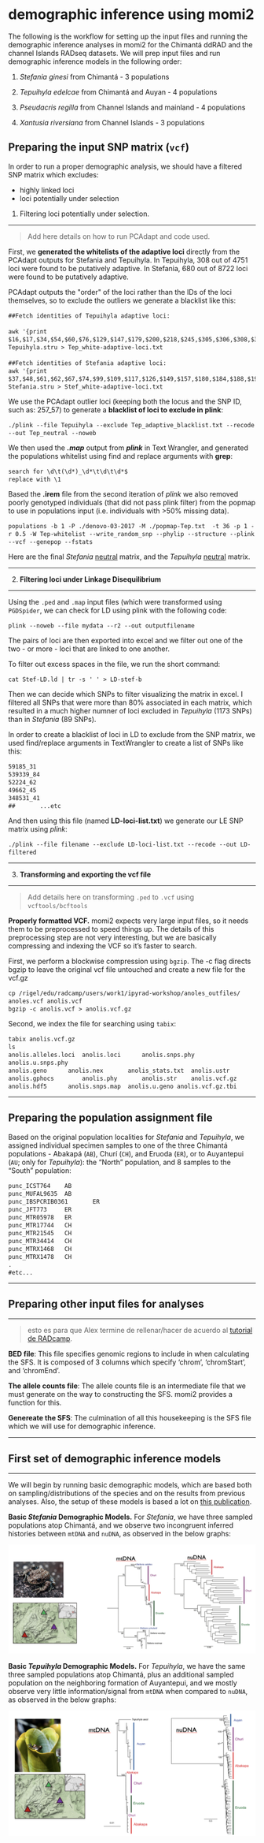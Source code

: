# demographic inference using momi2
The following is the workflow for setting up the input files and running the demographic inference analyses in momi2 for the Chimantá ddRAD and the channel Islands RADseq datasets. We will prep input files and run demographic inference models in the following order: 

1. *Stefania ginesi* from Chimantá - 3 populations

2. *Tepuihyla edelcae* from Chimantá and Auyan - 4 populations
3. *Pseudacris regilla* from Channel Islands and mainland - 4 populations
4. *Xantusia riversiana* from Channel Islands - 3 populations

## Preparing the input SNP matrix (`vcf`)


In order to run a proper demographic analysis, we should have a filtered SNP matrix which excludes: 

- highly linked loci
- loci potentially under selection



1. Filtering loci potentially under selection.
----- 


>Add here details on how to run PCAdapt and code used.

First, we **generated the whitelists of the adaptive loci** directly from the PCAdapt outputs for Stefania and Tepuihyla. In Tepuihyla, 308 out of 4751 loci were found to be putatively adaptive. In Stefania, 680 out of 8722 loci were found to be putatively adaptive. 


PCAdapt outputs the "order" of the loci rather than the IDs of the loci themselves, so to exclude the outliers we generate a blacklist like this:

	##Fetch identities of Tepuihyla adaptive loci:
	
	awk '{print $16,$17,$34,$54,$60,$76,$129,$147,$179,$200,$218,$245,$305,$306,$308,$318,$319,$332,$333,$348,$356,$361,$369,$370,$371,$383,$393,$416,$423,$435,$447,$488,$491,$552,$558,$561,$566,$568,$585,$591,$604,$621,$638,$647,$660,$679,$680,$685,$686,$689,$693,$696,$702,$723,$733,$749,$764,$776,$787,$791,$816,$847,$851,$855,$901,$915,$918,$923,$963,$970,$990,$996,$1005,$1037,$1047,$1093,$1098,$1118,$1139,$1155,$1157,$1161,$1164,$1172,$1197,$1230,$1248,$1257,$1273,$1276,$1285,$1337,$1361,$1385,$1408,$1416,$1444,$1446,$1463,$1470,$1477,$1481,$1485,$1506,$1524,$1545,$1574,$1596,$1610,$1681,$1692,$1702,$1719,$1726,$1730,$1755,$1763,$1768,$1795,$1798,$1809,$1815,$1816,$1823,$1867,$1880,$1881,$1882,$1903,$1906,$1933,$1949,$1961,$1973,$2005,$2017,$2020,$2057,$2074,$2123,$2176,$2215,$2274,$2291,$2320,$2333,$2356,$2378,$2382,$2383,$2391,$2421,$2422,$2440,$2483,$2486,$2492,$2496,$2498,$2504,$2525,$2532,$2533,$2556,$2582,$2588,$2589,$2621,$2630,$2634,$2638,$2655,$2670,$2675,$2701,$2724,$2755,$2769,$2781,$2810,$2813,$2849,$2872,$2900,$2907,$2911,$2956,$2970,$3000,$3007,$3014,$3032,$3033,$3041,$3072,$3075,$3111,$3130,$3132,$3226,$3236,$3238,$3243,$3244,$3257,$3263,$3277,$3290,$3294,$3297,$3311,$3328,$3337,$3346,$3380,$3381,$3393,$3398,$3404,$3416,$3430,$3434,$3439,$3442,$3445,$3481,$3484,$3490,$3527,$3537,$3574,$3583,$3592,$3594,$3607,$3617,$3618,$3627,$3635,$3642,$3660,$3698,$3716,$3724,$3727,$3745,$3777,$3778,$3787,$3801,$3827,$3835,$3837,$3882,$3890,$3896,$3903,$3914,$3948,$3952,$3961,$3984,$3996,$3998,$4005,$4080,$4105,$4125,$4144,$4168,$4193,$4198,$4212,$4216,$4220,$4226,$4240,$4243,$4245,$4257,$4267,$4286,$4337,$4377,$4388,$4412,$4423,$4431,$4437,$4450,$4452,$4459,$4464,$4481,$4509,$4512,$4514,$4577,$4586,$4588,$4618,$4653,$4656,$4718,$4728,$4731,$4733,$4749}' Tepuihyla.stru > Tep_white-adaptive-loci.txt

	##Fetch identities of Stefania adaptive loci: 
	awk '{print $37,$48,$61,$62,$67,$74,$99,$109,$117,$126,$149,$157,$180,$184,$188,$199,$200,$211,$215,$225,$230,$257,$263,$265,$286,$288,$299,$308,$418,$456,$484,$517,$521,$536,$539,$544,$581,$623,$635,$644,$649,$675,$706,$711,$720,$740,$759,$767,$772,$773,$792,$821,$822,$830,$875,$885,$893,$901,$911,$921,$923,$927,$932,$941,$944,$967,$983,$993,$1017,$1026,$1034,$1040,$1042,$1050,$1052,$1054,$1065,$1110,$1112,$1118,$1122,$1130,$1131,$1134,$1149,$1161,$1181,$1190,$1198,$1230,$1236,$1255,$1271,$1281,$1304,$1313,$1338,$1349,$1352,$1359,$1375,$1386,$1390,$1408,$1410,$1434,$1437,$1440,$1441,$1446,$1449,$1468,$1473,$1497,$1499,$1502,$1516,$1530,$1533,$1543,$1565,$1623,$1626,$1629,$1635,$1639,$1649,$1654,$1656,$1662,$1669,$1690,$1698,$1709,$1725,$1731,$1739,$1740,$1792,$1800,$1801,$1806,$1816,$1828,$1832,$1846,$1850,$1857,$1860,$1902,$1918,$1934,$1935,$1943,$1960,$2003,$2027,$2032,$2047,$2061,$2063,$2078,$2106,$2111,$2113,$2124,$2127,$2144,$2161,$2163,$2202,$2231,$2243,$2257,$2263,$2266,$2284,$2289,$2292,$2336,$2376,$2379,$2389,$2392,$2405,$2408,$2419,$2426,$2446,$2457,$2469,$2476,$2489,$2511,$2517,$2518,$2542,$2545,$2546,$2558,$2576,$2580,$2605,$2613,$2628,$2646,$2653,$2663,$2665,$2675,$2687,$2693,$2718,$2722,$2730,$2739,$2744,$2746,$2747,$2752,$2762,$2768,$2783,$2791,$2795,$2801,$2804,$2807,$2815,$2826,$2827,$2828,$2855,$2864,$2880,$2887,$2890,$2904,$2924,$2925,$2960,$2965,$2979,$2990,$2999,$3005,$3007,$3025,$3037,$3039,$3044,$3046,$3065,$3090,$3095,$3127,$3157,$3166,$3186,$3194,$3202,$3247,$3261,$3275,$3283,$3332,$3333,$3340,$3356,$3407,$3418,$3426,$3456,$3465,$3476,$3499,$3517,$3545,$3565,$3609,$3655,$3674,$3696,$3715,$3719,$3724,$3751,$3803,$3807,$3845,$3861,$3885,$3903,$3908,$3916,$3918,$3925,$3976,$3981,$4006,$4026,$4028,$4043,$4044,$4052,$4060,$4068,$4078,$4081,$4084,$4087,$4118,$4119,$4141,$4174,$4190,$4192,$4198,$4206,$4211,$4233,$4237,$4239,$4250,$4278,$4340,$4346,$4348,$4365,$4369,$4459,$4474,$4482,$4490,$4491,$4534,$4550,$4555,$4558,$4581,$4582,$4587,$4588,$4597,$4606,$4616,$4619,$4632,$4635,$4638,$4646,$4650,$4655,$4656,$4671,$4676,$4681,$4682,$4686,$4696,$4749,$4756,$4767,$4770,$4791,$4819,$4820,$4829,$4834,$4838,$4841,$4850,$4881,$4892,$4896,$4898,$4901,$4904,$4922,$4937,$4945,$4989,$5001,$5022,$5042,$5064,$5070,$5138,$5141,$5174,$5175,$5186,$5188,$5199,$5251,$5267,$5273,$5274,$5285,$5308,$5316,$5349,$5350,$5352,$5357,$5366,$5448,$5460,$5466,$5472,$5476,$5477,$5481,$5500,$5517,$5523,$5527,$5550,$5570,$5599,$5603,$5606,$5612,$5628,$5634,$5658,$5660,$5662,$5677,$5679,$5697,$5705,$5711,$5721,$5728,$5732,$5763,$5764,$5828,$5834,$5861,$5888,$5895,$5904,$5909,$5930,$5954,$5971,$5973,$5995,$5998,$6000,$6009,$6018,$6037,$6050,$6052,$6090,$6097,$6104,$6152,$6154,$6180,$6194,$6204,$6211,$6219,$6230,$6234,$6240,$6245,$6250,$6272,$6282,$6291,$6292,$6293,$6308,$6318,$6334,$6344,$6345,$6352,$6363,$6387,$6398,$6400,$6405,$6414,$6423,$6435,$6441,$6446,$6453,$6464,$6467,$6498,$6499,$6503,$6510,$6533,$6538,$6564,$6566,$6579,$6592,$6614,$6620,$6627,$6630,$6639,$6650,$6655,$6666,$6671,$6697,$6722,$6727,$6740,$6741,$6759,$6766,$6772,$6785,$6788,$6797,$6802,$6804,$6816,$6819,$6844,$6846,$6848,$6852,$6856,$6871,$6877,$6891,$6892,$6895,$6897,$6903,$6910,$6940,$6953,$6976,$6980,$6993,$7004,$7006,$7019,$7058,$7090,$7109,$7112,$7119,$7128,$7129,$7152,$7169,$7175,$7177,$7206,$7231,$7235,$7238,$7254,$7256,$7260,$7271,$7275,$7283,$7308,$7315,$7318,$7324,$7335,$7336,$7370,$7383,$7398,$7457,$7464,$7511,$7512,$7548,$7550,$7551,$7569,$7577,$7584,$7599,$7611,$7612,$7627,$7645,$7646,$7649,$7655,$7656,$7657,$7668,$7675,$7683,$7698,$7702,$7732,$7755,$7783,$7785,$7795,$7808,$7820,$7857,$7861,$7908,$7913,$7918,$7923,$7936,$7945,$7954,$7958,$7972,$7974,$7990,$7995,$7998,$8010,$8020,$8047,$8048,$8059,$8062,$8076,$8082,$8171,$8179,$8190,$8200,$8227,$8228,$8251,$8266,$8289,$8290,$8292,$8297,$8298,$8308,$8333,$8341,$8386,$8394,$8396,$8398,$8411,$8436,$8438,$8442,$8455,$8460,$8463,$8465,$8476,$8496,$8550,$8552,$8586,$8607,$8624,$8629,$8640,$8666,$8673,$8674,$8676,$8699,$8714,$8721}' Stefania.stru > Stef_white-adaptive-loci.txt


We use the PCAdapt outlier loci (keeping both the locus and the SNP ID, such as: 257_57) to generate a **blacklist of loci to exclude in plink**: 

	./plink --file Tepuihyla --exclude Tep_adaptive_blacklist.txt --recode --out Tep_neutral --noweb


We then used the ***.map*** output from ***plink*** in Text Wrangler, and generated the populations whitelist using find and replace arguments with **grep**:

	search for \d\t(\d*)_\d*\t\d\t\d*$
	replace with \1

Based the **.irem** file from the second iteration of *plink* we also removed poorly genotyped individuals (that did not pass plink filter) from the popmap to use in populations input (i.e. individuals with >50% missing data). 

	populations -b 1 -P ./denovo-03-2017 -M ./popmap-Tep.txt  -t 36 -p 1 -r 0.5 -W Tep-whitelist --write_random_snp --phylip --structure --plink --vcf --genepop --fstats

Here are the final *Stefania*  [neutral](https://github.com/pesalerno/Chimanta-genomics/blob/master/Stef_neutral.stru) matrix, and the *Tepuihyla*  [neutral](https://github.com/pesalerno/Chimanta-genomics/blob/master/Tep_neutral.stru) matrix. 

---------------------

2. **Filtering loci under Linkage Disequilibrium** 
---

Using the `.ped` and `.map` input files (which were transformed using `PGDSpider`, we can check for LD using plink with the following code: 

	plink --noweb --file mydata --r2 --out outputfilename 
	
	
The pairs of loci are then exported into excel and we filter out one of the two - or more - loci that are linked to one another.

To filter out excess spaces in the file, we run the short command:

	cat Stef-LD.ld | tr -s ' ' > LD-stef-b
 
Then we can decide which SNPs to filter visualizing the matrix in excel. I filtered all SNPs that were more than 80% associated in each matrix, which resulted in a much higher numner of loci excluded in *Tepuihyla* (1173 SNPs) than in *Stefania* (89 SNPs). 

In order to create a blacklist of loci in LD to exclude from the SNP matrix, we used find/replace arguments in TextWrangler to create a list of SNPs like this:

	59185_31
	539339_84
	52224_62
	49662_45
	348531_41
	##       ...etc

And then using this file (named **LD-loci-list.txt**) we generate our LE SNP matrix using *plink*: 

	./plink --file filename --exclude LD-loci-list.txt --recode --out LD-filtered
	

--------------------

3. **Transforming and exporting the vcf file**
----

> Add details here on transforming `.ped` to `.vcf` using `vcftools/bcftools`

**Properly formatted VCF.** momi2 expects very large input files, so it needs them to be preprocessed to speed things up. The details of this preprocessing step are not very interesting, but we are basically compressing and indexing the VCF so it’s faster to search.


First, we perform a blockwise compression using `bgzip`. The -c flag directs bgzip to leave the original vcf file untouched and create a new file for the vcf.gz
	
	cp /rigel/edu/radcamp/users/work1/ipyrad-workshop/anoles_outfiles/	anoles.vcf anolis.vcf
	bgzip -c anolis.vcf > anolis.vcf.gz

Second, we index the file for searching using `tabix`: 

	tabix anolis.vcf.gz
	ls
	anolis.alleles.loci  anolis.loci      anolis.snps.phy	anolis.u.snps.phy
	anolis.geno	     anolis.nex       anolis_stats.txt	anolis.ustr
	anolis.gphocs	     anolis.phy       anolis.str	anolis.vcf.gz
	anolis.hdf5	     anolis.snps.map  anolis.u.geno	anolis.vcf.gz.tbi

------------------

## Preparing the population assignment file


Based on the original population localities for *Stefania* and *Tepuihyla*, we assigned individual specimen samples to one of the three Chimantá populations - Abakapá (`AB`), Churí (`CH`), and Eruoda (`ER`), or to Auyantepui (`AU`; only for *Tepuihyla*): the “North” population, and 8 samples to the “South” population:

	punc_ICST764    AB
	punc_MUFAL9635  AB
	punc_IBSPCRIB0361       ER
	punc_JFT773     ER
	punc_MTR05978   ER
	punc_MTR17744   CH
	punc_MTR21545   CH
	punc_MTR34414   CH
	punc_MTRX1468   CH
	punc_MTRX1478   CH
	.
	#etc...

----
## Preparing other input files for analyses
------
>esto es para que Alex termine de rellenar/hacer de acuerdo al [tutorial de RADcamp](https://radcamp.github.io/Yale2019/07_momi2_API.html). 

**BED file**: This file specifies genomic regions to include in when calculating the SFS. It is composed of 3 columns which specify ‘chrom’, ‘chromStart’, and ‘chromEnd’.

**The allele counts file**: The allele counts file is an intermediate file that we must generate on the way to constructing the SFS. momi2 provides a function for this.

**Genereate the SFS**: The culmination of all this housekeeping is the SFS file which we will use for demographic inference.

----
## First set of demographic inference models
------

We will begin by running basic demographic models, which are based both on sampling/distributions of the species and on the results from previous analyses. Also, the setup of these models is based a lot on [this publication]().

**Basic *Stefania* Demographic Models.** For *Stefania*, we have three sampled populations atop Chimantá, and we observe two incongruent inferred histories between `mtDNA` and `nuDNA`, as observed in the below graphs: 

![](https://github.com/pesalerno/demographic-inf/blob/master/files/stefania-trees.png)


**Basic *Tepuihyla* Demographic Models.** For *Tepuihyla*, we have the same three sampled populations atop Chimantá, plus an additional sampled population on the neighboring formation of Auyantepui, and we mostly observe very little information/signal from `mtDNA` when compared to `nuDNA`, as observed in the below graphs: 

![](https://github.com/pesalerno/demographic-inf/blob/master/files/tepuihyla-trees.png)